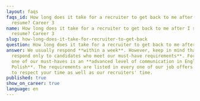 ```yaml
---
layout: faqs
faqs_id: How long does it take for a recruiter to get back to me after I send my
  resume? Career 3
name: How long does it take for a recruiter to get back to me after I send my
  resume? Career 3
slug: how-long-does-it-take-for-recruiter-to-get-back
question: How long does it take for a recruiter to get back to me after I send my resume?
answer: We usually respond **within a week**. However, keep in mind that **we
  respond only to candidates who meet our must-have requirements**. For example
  one of our must-haves is an **advanced level of communication in English and
  Polish**. The requirements are listed in every one of our job offers. We want
  to respect your time as well as our recruiters' time.
published: true
show_on_career: true
language: en
---
```

